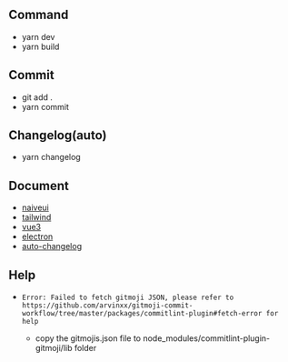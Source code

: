 ## Command

- yarn dev
- yarn build

## Commit

- git add .
- yarn commit

## Changelog(auto)

- yarn changelog

## Document

- [naiveui](https://www.naiveui.com/zh-CN/os-theme/components/button)
- [tailwind](https://tailwindcss.com/docs)
- [vue3](https://vue3js.cn/docs/zh/guide/introduction.html)
- [electron](https://www.electronjs.org/docs)
- [auto-changelog](https://github.com/cookpete/auto-changelog)

## Help

- `Error: Failed to fetch gitmoji JSON, please refer to https://github.com/arvinxx/gitmoji-commit-workflow/tree/master/packages/commitlint-plugin#fetch-error for help`

  - copy the gitmojis.json file to node_modules/commitlint-plugin-gitmoji/lib folder
